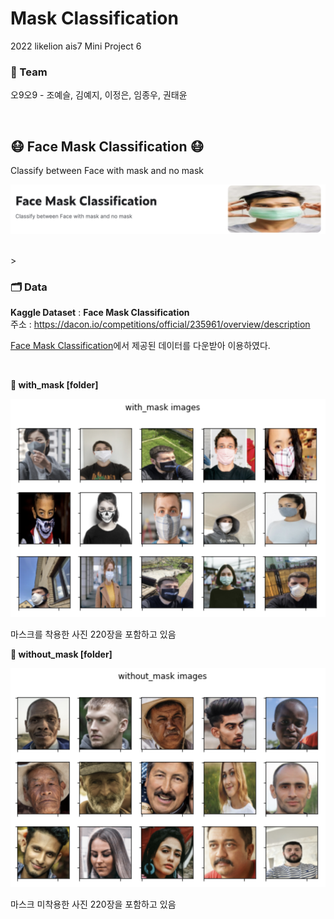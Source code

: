 # Mask Classification

2022 likelion ais7 Mini Project 6

### 👫 Team
오9오9 - 조예슬, 김예지, 이정은, 임종우, 권태윤



<br/>

## 😷 Face Mask Classification 😷
Classify between Face with mask and no mask

<p align='center'><img src='img/mask_classification_competition.png'></p>   



<br/>><br/>
  
### 🗂 Data 

**Kaggle Dataset** : **Face Mask Classification**                    
주소 : <https://dacon.io/competitions/official/235961/overview/description>

[Face Mask Classification](https://www.kaggle.com/datasets/dhruvmak/face-mask-detection)에서 제공된 데이터를 다운받아 이용하였다. 

<br/>

**📁 with_mask [folder]**   

<p align='center'><img src='img/with_mask.png'></p>  

마스크를 착용한 사진 220장을 포함하고 있음  <br/>

**📁 without_mask [folder]**                  

<p align='center'><img src='img/without_mask.png'></p>  

마스크 미착용한 사진 220장을 포함하고 있음   <br/>

